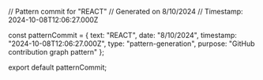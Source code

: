 // Pattern commit for "REACT"
// Generated on 8/10/2024
// Timestamp: 2024-10-08T12:06:27.000Z

const patternCommit = {
  text: "REACT",
  date: "8/10/2024",
  timestamp: "2024-10-08T12:06:27.000Z",
  type: "pattern-generation",
  purpose: "GitHub contribution graph pattern"
};

export default patternCommit;
